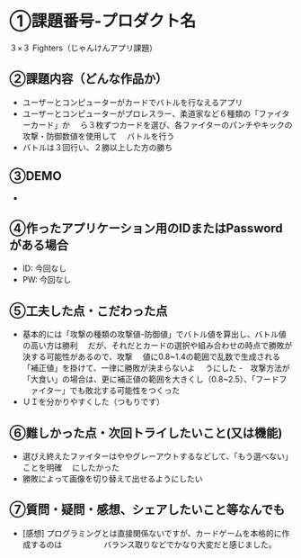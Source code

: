 # ①課題番号-プロダクト名
３×３ Fighters（じゃんけんアプリ課題）

## ②課題内容（どんな作品か）

- ユーザーとコンピューターがカードでバトルを行なえるアプリ
- ユーザーとコンピューターがプロレスラー、柔道家など６種類の「ファイターカード」か
　ら３枚ずつカードを選び、各ファイターのパンチやキックの攻撃・防御数値を使用して
　バトルを行う
- バトルは３回行い、２勝以上した方の勝ち

## ③DEMO
- 

## ④作ったアプリケーション用のIDまたはPasswordがある場合

- ID: 今回なし
- PW: 今回なし

## ⑤工夫した点・こだわった点

- 基本的には「攻撃の種類の攻撃値-防御値」でバトル値を算出し、バトル値の高い方は勝利
　だが、それだとカードの選択や組み合わせの時点で勝敗が決する可能性があるので、攻撃
　値に0.8~1.4の範囲で乱数で生成される「補正値」を掛けて、一律に勝敗が決まらないよ
　うにした
-　攻撃方法が「大食い」の場合は、更に補正値の範囲を大きくし（0.8~2.5）、「フードフ
　ァイター」でも敗北する可能性をつくった
- ＵＩを分かりやすくした（つもりです）

## ⑥難しかった点・次回トライしたいこと(又は機能)

- 選びえ終えたファイターはややグレーアウトするなどして、「もう選べない」ことを明確
　にしたかった
- 勝敗によって画像を切り替えて出せるようにしたい

## ⑦質問・疑問・感想、シェアしたいこと等なんでも

- [感想] プログラミングとは直接関係ないですが、カードゲームを本格的に作成するのは
　　　　　バランス取りなどでかなり大変だと感じました。